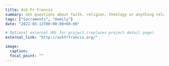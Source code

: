```yaml
---
title: Ask Fr Francis
summary: Got questions about faith, religion, theology or anything related to the Catholic Church? Fr. Francis will answer them here.
tags: ["Sacraments", "Homily"]
date: "2022-03-13T00:00:00+08:00"

# Optional external URL for project (replaces project detail page).
external_link: "http://askfrfrancis.org/"

image:
  caption:
  focal_point: ""
---
```

